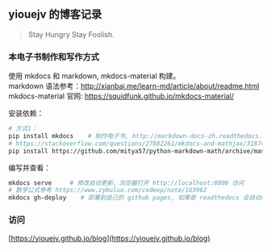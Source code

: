 ## yiouejv 的博客记录

> Stay Hungry Stay Foolish.


### 本电子书制作和写作方式
使用 mkdocs 和 markdown, mkdocs-material 构建。   
markdown 语法参考：<http://xianbai.me/learn-md/article/about/readme.html>  
mkdocs-material 官网: <https://squidfunk.github.io/mkdocs-material/>  

安装依赖：
```sh
# 方式1：
pip install mkdocs    # 制作电子书, http://markdown-docs-zh.readthedocs.io/zh_CN/latest/
# https://stackoverflow.com/questions/27882261/mkdocs-and-mathjax/31874157
pip install https://github.com/mitya57/python-markdown-math/archive/master.zip
```

编写并查看：
```sh
mkdocs serve     # 修改自动更新，浏览器打开 http://localhost:8000 访问
# 数学公式参考 https://www.zybuluo.com/codeep/note/163962
mkdocs gh-deploy    # 部署到自己的 github pages, 如果是 readthedocs 会自动触发构建
```

### 访问

[https://yiouejv.github.io/blog](https://yiouejv.github.io/blog)
